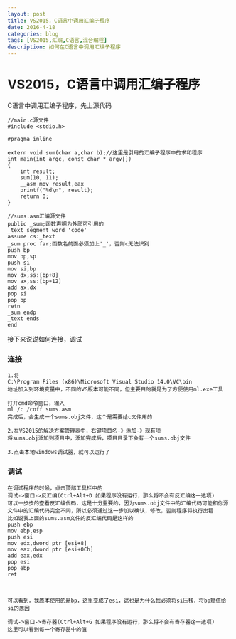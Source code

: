 ```yaml
---
layout: post
title: VS2015，C语言中调用汇编子程序
date: 2016-4-18
categories: blog
tags: [VS2015,汇编,C语言,混合编程]
description: 如何在C语言中调用汇编子程序
---
```

# VS2015，C语言中调用汇编子程序  
C语言中调用汇编子程序，先上源代码  

	//main.c源文件
	#include <stdio.h>

	#pragma inline

	extern void sum(char a,char b);//这里是引用的汇编子程序中的求和程序
	int main(int argc, const char * argv[])
	{
		int result;
		sum(10, 11);
		__asm mov result,eax
		printf("%d\n", result);
		return 0;
	}
	
	//sums.asm汇编源文件
	public _sum;函数声明为外部可引用的
	_text segment word 'code'
	assume cs:_text
	_sum proc far;函数名前面必须加上'_'，否则c无法识别
	push bp
	mov bp,sp
	push si
	mov si,bp
	mov dx,ss:[bp+8]
	mov ax,ss:[bp+12]
	add ax,dx
	pop si
	pop bp
	retn
	_sum endp
	_text ends
	end
	
接下来说说如何连接，调试  
### 连接  
	1.将
	C:\Program Files (x86)\Microsoft Visual Studio 14.0\VC\bin
	地址加入到环境变量中，不同的VS版本可能不同，但主要目的就是为了方便使用ml.exe工具
	
	打开cmd命令窗口，输入
	ml /c /coff sums.asm
	完成后，会生成一个sums.obj文件，这个是需要给c文件用的  
	
	2.在VS2015的解决方案管理器中，右键项目名-》添加-》现有项
	将sums.obj添加到项目中，添加完成后，项目目录下会有一个sums.obj文件
	
	3.点击本地windows调试器，就可以运行了

### 调试  
	在调试程序的时候，点击顶部工具栏中的 
	调试->窗口->反汇编(Ctrl+Alt+D 如果程序没有运行，那么将不会有反汇编这一选项)
	可以一步步的查看反汇编代码，这是十分重要的，因为sums.obj文件中的汇编代码可能和你源文件中的汇编代码完全不同，所以必须通过这一步加以确认，修改，否则程序将执行出错
	比如说我上面的sums.asm文件的反汇编代码是这样的  
	push ebp
	mov ebp,esp
	push esi
	mov edx,dword ptr [esi+8]
	mov eax,dword ptr [esi+0Ch]
	add eax,edx
	pop esi
	pop ebp
	ret



	可以看到，我原本使用的是bp，这里变成了esi，这也是为什么我必须将si压栈，将bp赋值给si的原因
	
	调试->窗口->寄存器(Ctrl+Alt+G 如果程序没有运行，那么将不会有寄存器这一选项)
	这里可以看到每一个寄存器中的值
	
	